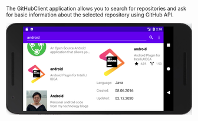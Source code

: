 The GitHubClient application allows you to search for repositories and ask for basic information about the selected repository using GitHub API.


![Alt text](GitHubClient.png?raw=true "GitHubClient")
